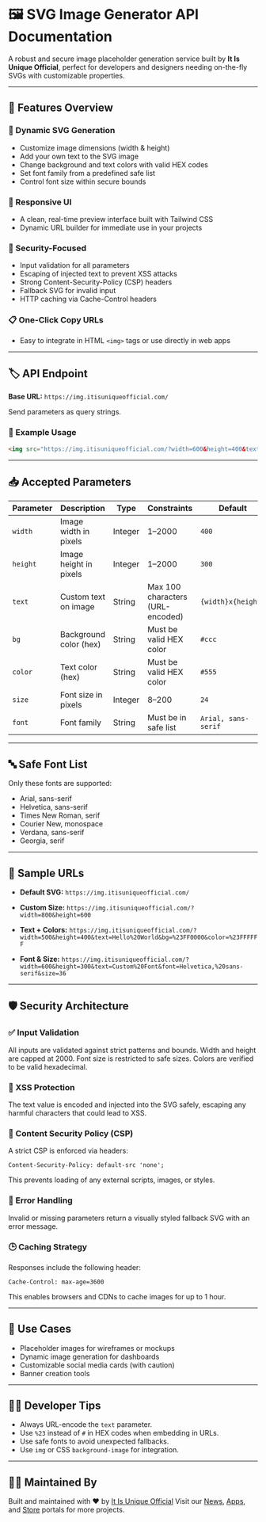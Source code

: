 # 🖼️ SVG Image Generator API Documentation

A robust and secure image placeholder generation service built by **It Is Unique Official**, perfect for developers and designers needing on-the-fly SVGs with customizable properties.

---

## 🚀 Features Overview

### 🎨 Dynamic SVG Generation

* Customize image dimensions (width & height)
* Add your own text to the SVG image
* Change background and text colors with valid HEX codes
* Set font family from a predefined safe list
* Control font size within secure bounds

### 🧩 Responsive UI

* A clean, real-time preview interface built with Tailwind CSS
* Dynamic URL builder for immediate use in your projects

### 🔐 Security-Focused

* Input validation for all parameters
* Escaping of injected text to prevent XSS attacks
* Strong Content-Security-Policy (CSP) headers
* Fallback SVG for invalid input
* HTTP caching via Cache-Control headers

### 📋 One-Click Copy URLs

* Easy to integrate in HTML `<img>` tags or use directly in web apps

---

## 🏷️ API Endpoint

**Base URL:** `https://img.itisuniqueofficial.com/`

Send parameters as query strings.

### 📌 Example Usage

```html
<img src="https://img.itisuniqueofficial.com/?width=600&height=400&text=Demo&bg=%23FFD700&color=%23000&size=30&font=Verdana,sans-serif" alt="SVG Placeholder" />
```

---

## 📥 Accepted Parameters

| Parameter | Description            | Type    | Constraints                      | Default             |
| --------- | ---------------------- | ------- | -------------------------------- | ------------------- |
| `width`   | Image width in pixels  | Integer | 1–2000                           | `400`               |
| `height`  | Image height in pixels | Integer | 1–2000                           | `300`               |
| `text`    | Custom text on image   | String  | Max 100 characters (URL-encoded) | `{width}x{height}`  |
| `bg`      | Background color (hex) | String  | Must be valid HEX color          | `#ccc`              |
| `color`   | Text color (hex)       | String  | Must be valid HEX color          | `#555`              |
| `size`    | Font size in pixels    | Integer | 8–200                            | `24`                |
| `font`    | Font family            | String  | Must be in safe list             | `Arial, sans-serif` |

---

## 🔤 Safe Font List

Only these fonts are supported:

* Arial, sans-serif
* Helvetica, sans-serif
* Times New Roman, serif
* Courier New, monospace
* Verdana, sans-serif
* Georgia, serif

---

## 🧪 Sample URLs

* **Default SVG:**
  `https://img.itisuniqueofficial.com/`

* **Custom Size:**
  `https://img.itisuniqueofficial.com/?width=800&height=600`

* **Text + Colors:**
  `https://img.itisuniqueofficial.com/?width=500&height=400&text=Hello%20World&bg=%23FF0000&color=%23FFFFFF`

* **Font & Size:**
  `https://img.itisuniqueofficial.com/?width=600&height=300&text=Custom%20Font&font=Helvetica,%20sans-serif&size=36`

---

## 🛡️ Security Architecture

### ✅ Input Validation

All inputs are validated against strict patterns and bounds. Width and height are capped at 2000. Font size is restricted to safe sizes. Colors are verified to be valid hexadecimal.

### 🔐 XSS Protection

The text value is encoded and injected into the SVG safely, escaping any harmful characters that could lead to XSS.

### 🧱 Content Security Policy (CSP)

A strict CSP is enforced via headers:

```
Content-Security-Policy: default-src 'none';
```

This prevents loading of any external scripts, images, or styles.

### 🚫 Error Handling

Invalid or missing parameters return a visually styled fallback SVG with an error message.

### 🕒 Caching Strategy

Responses include the following header:

```
Cache-Control: max-age=3600
```

This enables browsers and CDNs to cache images for up to 1 hour.

---

## 💼 Use Cases

* Placeholder images for wireframes or mockups
* Dynamic image generation for dashboards
* Customizable social media cards (with caution)
* Banner creation tools

---

## 👨‍💻 Developer Tips

* Always URL-encode the `text` parameter.
* Use `%23` instead of `#` in HEX codes when embedding in URLs.
* Use safe fonts to avoid unexpected fallbacks.
* Use `img` or CSS `background-image` for integration.

---

## 🧑‍💼 Maintained By

Built and maintained with ❤️ by [It Is Unique Official](https://itisuniqueofficial.com/)
Visit our [News](https://www.theblazetimes.in/), [Apps](https://apk.itisuniqueofficial.com/), and [Store](https://itisuniqueofficial.gumroad.com/) portals for more projects.
